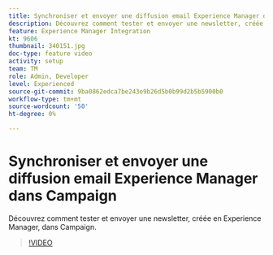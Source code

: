 ```yaml
---
title: Synchroniser et envoyer une diffusion email Experience Manager dans Campaign
description: Découvrez comment tester et envoyer une newsletter, créée en Experience Manager, dans Campaign.
feature: Experience Manager Integration
kt: 9606
thumbnail: 340151.jpg
doc-type: feature video
activity: setup
team: TM
role: Admin, Developer
level: Experienced
source-git-commit: 9ba0862edca7be243e9b26d5b0b99d2b5b5900b0
workflow-type: tm+mt
source-wordcount: '50'
ht-degree: 0%

---
```


# Synchroniser et envoyer une diffusion email Experience Manager dans Campaign

Découvrez comment tester et envoyer une newsletter, créée en Experience Manager, dans Campaign.

>[!VIDEO](https://video.tv.adobe.com/v/340151?quality=12)

